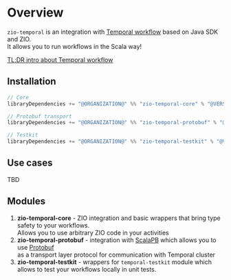 # Overview

`zio-temporal` is an integration with [Temporal workflow](https://temporal.io) based on Java SDK and ZIO.  
It allows you to run workflows in the Scala way!

[TL;DR intro about Temporal workflow](https://youtu.be/2HjnQlnA5eY)

<head>
  <meta charset="UTF-8" />
  <meta name="author" content="Vitalii Honta" />
  <meta name="description" content="Build invincible apps with ZIO and Temporal" />
  <meta name="keywords" content="scala, zio, temporal, zio-temporal, workflow management" />
</head>

## Installation

```scala
// Core
libraryDependencies += "@ORGANIZATION@" %% "zio-temporal-core" % "@VERSION@"

// Protobuf transport
libraryDependencies += "@ORGANIZATION@" %% "zio-temporal-protobuf" % "@VERSION@"

// Testkit
libraryDependencies += "@ORGANIZATION@" %% "zio-temporal-testkit" % "@VERSION@"
```

## Use cases
TBD

## Modules

1. **zio-temporal-core** - ZIO integration and basic wrappers that bring type safety to your workflows.  
   Allows you to use arbitrary ZIO code in your activities
2. **zio-temporal-protobuf** - integration with [ScalaPB](https://scalapb.github.io/) which allows you to
   use [Protobuf](https://developers.google.com/protocol-buffers)  
   as a transport layer protocol for communication with Temporal cluster
3. **zio-temporal-testkit** - wrappers for `temporal-testkit` module which allows to test your workflows locally in unit tests. 
